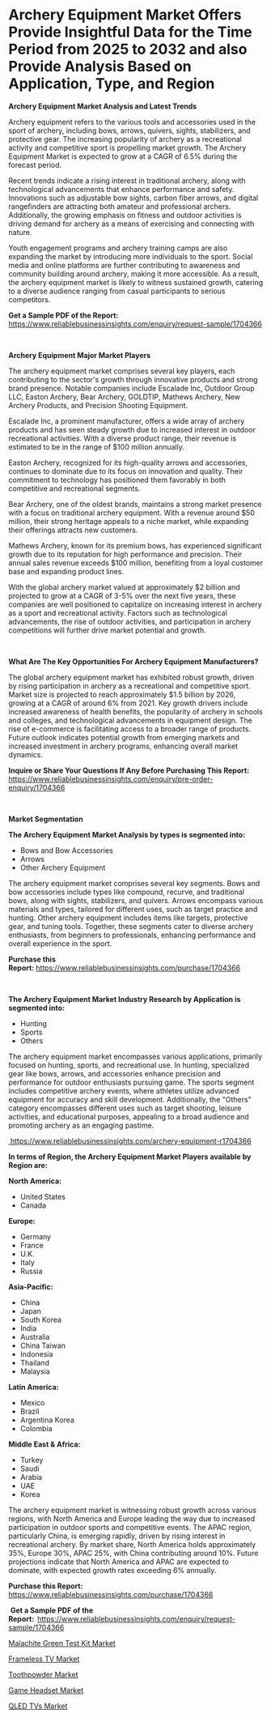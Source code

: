 <p><h1>Archery Equipment Market Offers Provide Insightful Data for the Time Period from 2025 to 2032 and also Provide Analysis Based on Application, Type, and Region</h1></p><p><strong>Archery Equipment Market Analysis and Latest Trends</strong></p>
<p><p>Archery equipment refers to the various tools and accessories used in the sport of archery, including bows, arrows, quivers, sights, stabilizers, and protective gear. The increasing popularity of archery as a recreational activity and competitive sport is propelling market growth. The Archery Equipment Market is expected to grow at a CAGR of 6.5% during the forecast period. </p><p>Recent trends indicate a rising interest in traditional archery, along with technological advancements that enhance performance and safety. Innovations such as adjustable bow sights, carbon fiber arrows, and digital rangefinders are attracting both amateur and professional archers. Additionally, the growing emphasis on fitness and outdoor activities is driving demand for archery as a means of exercising and connecting with nature. </p><p>Youth engagement programs and archery training camps are also expanding the market by introducing more individuals to the sport. Social media and online platforms are further contributing to awareness and community building around archery, making it more accessible. As a result, the archery equipment market is likely to witness sustained growth, catering to a diverse audience ranging from casual participants to serious competitors.</p></p>
<p><strong>Get a Sample PDF of the Report:&nbsp;</strong> <a href="https://www.reliablebusinessinsights.com/enquiry/request-sample/1704366?utm_campaign=84&utm_medium=2&utm_source=Github&utm_content=ia&utm_term=04042025&utm_id=archery-equipment">https://www.reliablebusinessinsights.com/enquiry/request-sample/1704366</a></p>
<p>&nbsp;</p>
<p><strong>Archery Equipment Major Market Players</strong></p>
<p><p>The archery equipment market comprises several key players, each contributing to the sector's growth through innovative products and strong brand presence. Notable companies include Escalade Inc, Outdoor Group LLC, Easton Archery, Bear Archery, GOLDTIP, Mathews Archery, New Archery Products, and Precision Shooting Equipment.</p><p>Escalade Inc, a prominent manufacturer, offers a wide array of archery products and has seen steady growth due to increased interest in outdoor recreational activities. With a diverse product range, their revenue is estimated to be in the range of $100 million annually.</p><p>Easton Archery, recognized for its high-quality arrows and accessories, continues to dominate due to its focus on innovation and quality. Their commitment to technology has positioned them favorably in both competitive and recreational segments.</p><p>Bear Archery, one of the oldest brands, maintains a strong market presence with a focus on traditional archery equipment. With a revenue around $50 million, their strong heritage appeals to a niche market, while expanding their offerings attracts new customers.</p><p>Mathews Archery, known for its premium bows, has experienced significant growth due to its reputation for high performance and precision. Their annual sales revenue exceeds $100 million, benefiting from a loyal customer base and expanding product lines.</p><p>With the global archery market valued at approximately $2 billion and projected to grow at a CAGR of 3-5% over the next five years, these companies are well positioned to capitalize on increasing interest in archery as a sport and recreational activity. Factors such as technological advancements, the rise of outdoor activities, and participation in archery competitions will further drive market potential and growth.</p></p>
<p>&nbsp;</p>
<p><strong>What Are The Key Opportunities For Archery Equipment Manufacturers?</strong></p>
<p><p>The global archery equipment market has exhibited robust growth, driven by rising participation in archery as a recreational and competitive sport. Market size is projected to reach approximately $1.5 billion by 2026, growing at a CAGR of around 6% from 2021. Key growth drivers include increased awareness of health benefits, the popularity of archery in schools and colleges, and technological advancements in equipment design. The rise of e-commerce is facilitating access to a broader range of products. Future outlook indicates potential growth from emerging markets and increased investment in archery programs, enhancing overall market dynamics.</p></p>
<p><strong>Inquire or Share Your Questions If Any Before Purchasing This Report:</strong> <a href="https://www.reliablebusinessinsights.com/enquiry/pre-order-enquiry/1704366?utm_campaign=84&utm_medium=2&utm_source=Github&utm_content=ia&utm_term=04042025&utm_id=archery-equipment">https://www.reliablebusinessinsights.com/enquiry/pre-order-enquiry/1704366</a></p>
<p>&nbsp;</p>
<p><strong>Market Segmentation</strong></p>
<p><strong>The Archery Equipment Market Analysis by types is segmented into:</strong></p>
<p><ul><li>Bows and Bow Accessories</li><li>Arrows</li><li>Other Archery Equipment</li></ul></p>
<p><p>The archery equipment market comprises several key segments. Bows and bow accessories include types like compound, recurve, and traditional bows, along with sights, stabilizers, and quivers. Arrows encompass various materials and types, tailored for different uses, such as target practice and hunting. Other archery equipment includes items like targets, protective gear, and tuning tools. Together, these segments cater to diverse archery enthusiasts, from beginners to professionals, enhancing performance and overall experience in the sport.</p></p>
<p><strong>Purchase this Report:&nbsp;</strong><a href="https://www.reliablebusinessinsights.com/purchase/1704366?utm_campaign=84&utm_medium=2&utm_source=Github&utm_content=ia&utm_term=04042025&utm_id=archery-equipment">https://www.reliablebusinessinsights.com/purchase/1704366</a></p>
<p>&nbsp;</p>
<p><strong>The Archery Equipment Market Industry Research by Application is segmented into:</strong></p>
<p><ul><li>Hunting</li><li>Sports</li><li>Others</li></ul></p>
<p><p>The archery equipment market encompasses various applications, primarily focused on hunting, sports, and recreational use. In hunting, specialized gear like bows, arrows, and accessories enhance precision and performance for outdoor enthusiasts pursuing game. The sports segment includes competitive archery events, where athletes utilize advanced equipment for accuracy and skill development. Additionally, the "Others" category encompasses different uses such as target shooting, leisure activities, and educational purposes, appealing to a broad audience and promoting archery as an engaging pastime.</p></p>
<p><a href="https://www.reliablebusinessinsights.com/archery-equipment-r1704366?utm_campaign=84&utm_medium=2&utm_source=Github&utm_content=ia&utm_term=04042025&utm_id=archery-equipment">&nbsp;https://www.reliablebusinessinsights.com/archery-equipment-r1704366</a></p>
<p><strong>In terms of Region, the Archery Equipment Market Players available by Region are:</strong></p>
<p>
    <p> <strong> North America: </strong>
        <ul>
            <li>United States</li>
            <li>Canada</li>
        </ul>
        </p> 
    <p> <strong> Europe: </strong>
        <ul>
            <li>Germany</li>
            <li>France</li>
            <li>U.K.</li>
            <li>Italy</li>
            <li>Russia</li>
        </ul>
        </p> 
    <p> <strong> Asia-Pacific: </strong>
        <ul>
            <li>China</li>
            <li>Japan</li>
            <li>South Korea</li>
            <li>India</li>
            <li>Australia</li>
            <li>China Taiwan</li>
            <li>Indonesia</li>
            <li>Thailand</li>
            <li>Malaysia</li>
        </ul>
        </p> 
    <p> <strong> Latin America: </strong>
        <ul>
            <li>Mexico</li>
            <li>Brazil</li>
            <li>Argentina Korea</li>
            <li>Colombia</li>
        </ul>
        </p> 
    <p> <strong> Middle East & Africa: </strong>
        <ul>
            <li>Turkey</li>
            <li>Saudi</li>
            <li>Arabia</li>
            <li>UAE</li>
            <li>Korea</li>
        </ul>
    </p>
    </p>
<p><p>The archery equipment market is witnessing robust growth across various regions, with North America and Europe leading the way due to increased participation in outdoor sports and competitive events. The APAC region, particularly China, is emerging rapidly, driven by rising interest in recreational archery. By market share, North America holds approximately 35%, Europe 30%, APAC 25%, with China contributing around 10%. Future projections indicate that North America and APAC are expected to dominate, with expected growth rates exceeding 6% annually.</p></p>
<p><strong>Purchase this Report: </strong><a href="https://www.reliablebusinessinsights.com/purchase/1704366?utm_campaign=84&utm_medium=2&utm_source=Github&utm_content=ia&utm_term=04042025&utm_id=archery-equipment">https://www.reliablebusinessinsights.com/purchase/1704366</a></p>
<p>&nbsp;<strong>Get a Sample PDF of the Report:&nbsp;&nbsp;</strong><a href="https://www.reliablebusinessinsights.com/enquiry/request-sample/1704366?utm_campaign=84&utm_medium=2&utm_source=Github&utm_content=ia&utm_term=04042025&utm_id=archery-equipment">https://www.reliablebusinessinsights.com/enquiry/request-sample/1704366</a></p>
<p><strong></strong></p>
<p><p><a href="https://github.com/taveyasenay/Market-Research-Report-List-1/blob/main/malachite-green-test-kit-market.md?utm_campaign=84&utm_medium=2&utm_source=Github&utm_content=ia&utm_term=04042025&utm_id=archery-equipment">Malachite Green Test Kit Market</a></p><p><a href="https://github.com/keohannchavo/Market-Research-Report-List-1/blob/main/frameless-tv-market.md?utm_campaign=84&utm_medium=2&utm_source=Github&utm_content=ia&utm_term=04042025&utm_id=archery-equipment">Frameless TV Market</a></p><p><a href="https://github.com/ssaradulai/Market-Research-Report-List-1/blob/main/toothpowder-market.md?utm_campaign=84&utm_medium=2&utm_source=Github&utm_content=ia&utm_term=04042025&utm_id=archery-equipment">Toothpowder Market</a></p><p><a href="https://github.com/dukerghostki/Market-Research-Report-List-1/blob/main/game-headset-market.md?utm_campaign=84&utm_medium=2&utm_source=Github&utm_content=ia&utm_term=04042025&utm_id=archery-equipment">Game Headset Market</a></p><p><a href="https://github.com/janotjuljo/Market-Research-Report-List-1/blob/main/qled-tvs-market.md?utm_campaign=84&utm_medium=2&utm_source=Github&utm_content=ia&utm_term=04042025&utm_id=archery-equipment">QLED TVs Market</a></p></p>